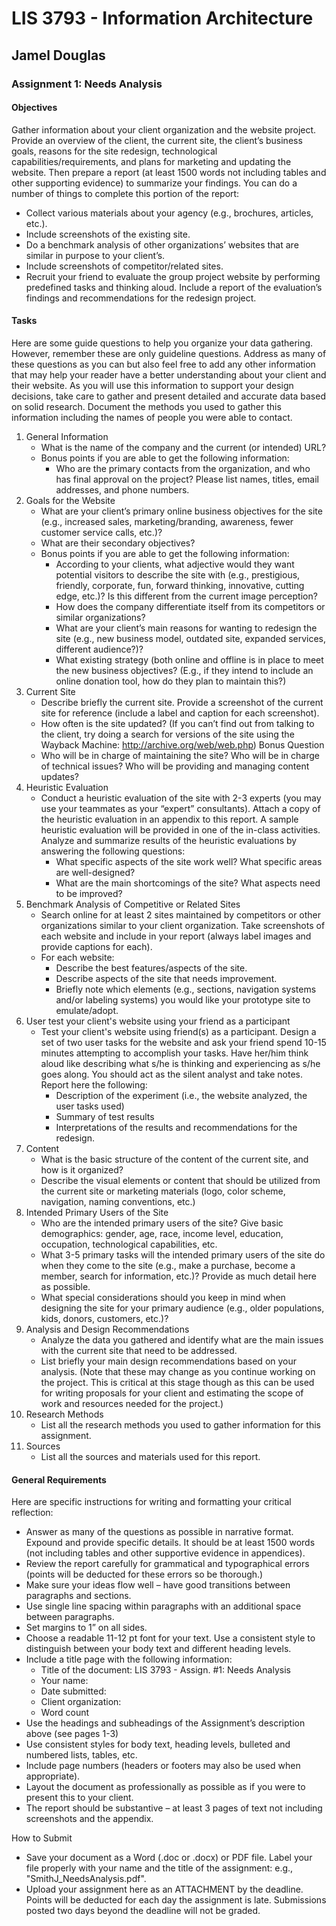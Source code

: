 # LIS 3793 - Information Architecture

## Jamel Douglas

### Assignment 1: Needs Analysis

#### Objectives 
Gather information about your client organization and the website project. Provide an overview of the client, the current site, the client’s business goals, reasons for the site redesign, technological capabilities/requirements, and plans for marketing and updating the website. Then prepare a report (at least 1500 words not including tables and other supporting evidence) to summarize your findings. You can do a number of things to complete this portion of the report:
- Collect various materials about your agency (e.g., brochures, articles, etc.).
- Include screenshots of the existing site.
- Do a benchmark analysis of other organizations’ websites that are similar in purpose to your client’s.
- Include screenshots of competitor/related sites.
- Recruit your friend to evaluate the group project website by performing predefined tasks and thinking aloud. Include a report of the evaluation’s findings and recommendations for the redesign project.

#### Tasks
Here are some guide questions to help you organize your data gathering. However, remember these are only guideline questions. Address as many of these questions as you can but also feel free to add any other information that may help your reader have a better understanding about your client and their website. As you will use this information to support your design decisions, take care to gather and present detailed and accurate data based on solid research. Document the methods you used to gather this information including the names of people you were able to contact.

1. General Information 
    - What is the name of the company and the current (or intended) URL? 
    - Bonus points if you are able to get the following information:
        + Who are the primary contacts from the organization, and who has final approval on the project? Please list names, titles, email addresses, and phone numbers. 
2. Goals for the Website
    - What are your client’s primary online business objectives for the site (e.g., increased sales, marketing/branding, awareness, fewer customer service calls, etc.)? 
    - What are their secondary objectives? 
    - Bonus points if you are able to get the following information:
        + According to your clients, what adjective would they want potential visitors to describe the site with (e.g., prestigious, friendly, corporate, fun, forward thinking, innovative, cutting edge, etc.)? Is this different from the current image perception?
        + How does the company differentiate itself from its competitors or similar organizations?
        + What are your client’s main reasons for wanting to redesign the site (e.g., new business model, outdated site, expanded services, different audience?)?
        + What existing strategy (both online and offline is in place to meet the new business objectives? (E.g., if they intend to include an online donation tool, how do they plan to maintain this?)
3. Current Site
    - Describe briefly the current site. Provide a screenshot of the current site for reference (include a label and caption for each screenshot).
    - How often is the site updated? (If you can’t find out from talking to the client, try doing a search for versions of the site using the Wayback Machine: http://archive.org/web/web.php) 
    Bonus Question
    - Who will be in charge of maintaining the site? Who will be in charge of technical issues? Who will be providing and managing content updates?
4. Heuristic Evaluation
    - Conduct a heuristic evaluation of the site with 2-3 experts (you may use your teammates as your “expert” consultants). Attach a copy of the heuristic evaluation in an appendix to this report. A sample heuristic evaluation will be provided in one of the in-class activities. Analyze and summarize results of the heuristic evaluations by answering the following questions:
        + What specific aspects of the site work well? What specific areas are well-designed?
        + What are the main shortcomings of the site? What aspects need to be improved?
5. Benchmark Analysis of Competitive or Related Sites
    - Search online for at least 2 sites maintained by competitors or other organizations similar to your client organization. Take screenshots of each website and include in your report (always label images and provide captions for each).
    - For each website:
        + Describe the best features/aspects of the site.
        + Describe aspects of the site that needs improvement.
        + Briefly note which elements (e.g., sections, navigation systems and/or labeling systems) you would like your prototype site to emulate/adopt.
6. User test your client's website using your friend as a participant
    - Test your client's website using friend(s) as a participant. Design a set of two user tasks for the website and ask your friend spend 10-15 minutes attempting to accomplish your tasks. Have her/him think aloud like describing what s/he is thinking and experiencing as s/he goes along. You should act as the silent analyst and take notes. Report here the following: 
        + Description of the experiment (i.e., the website analyzed, the user tasks used)
        + Summary of test results
        + Interpretations of the results and recommendations for the redesign.
7. Content
    - What is the basic structure of the content of the current site, and how is it organized? 
    - Describe the visual elements or content that should be utilized from the current site or marketing materials (logo, color scheme, navigation, naming conventions, etc.)
8. Intended Primary Users of the Site
    - Who are the intended primary users of the site? Give basic demographics: gender, age, race, income level, education, occupation, technological capabilities, etc.
    - What 3-5 primary tasks will the intended primary users of the site do when they come to the site (e.g., make a purchase, become a member, search for information, etc.)? Provide as much detail here as possible.
    - What special considerations should you keep in mind when designing the site for your primary audience (e.g., older populations, kids, donors, customers, etc.)?
7. Analysis and Design Recommendations
    - Analyze the data you gathered and identify what are the main issues with the current site that need to be addressed.
    - List briefly your main design recommendations based on your analysis. (Note that these may change as you continue working on the project. This is critical at this stage though as this can be used for writing proposals for your client and estimating the scope of work and resources needed for the project.)
8. Research Methods
    - List all the research methods you used to gather information for this assignment.
9. Sources
    - List all the sources and materials used for this report.

#### General Requirements
Here are specific instructions for writing and formatting your critical reflection:
- Answer as many of the questions as possible in narrative format. Expound and provide specific details.  It should be at least 1500 words (not including tables and other supportive evidence in appendices).
- Review the report carefully for grammatical and typographical errors (points will be deducted for these errors so be thorough.)
- Make sure your ideas flow well – have good transitions between paragraphs and sections.
- Use single line spacing within paragraphs with an additional space between paragraphs.
- Set margins to 1” on all sides.
- Choose a readable 11-12 pt font for your text. Use a consistent style to distinguish between your body text and different heading levels.
- Include a title page with the following information:
    + Title of the document: LIS 3793 - Assign. #1: Needs Analysis
    + Your name:
    + Date submitted:
    + Client organization:
    + Word count
- Use the headings and subheadings of the Assignment’s description above (see pages 1-3)
- Use consistent styles for body text, heading levels, bulleted and numbered lists, tables, etc.
- Include page numbers (headers or footers may also be used when appropriate).
- Layout the document as professionally as possible as if you were to present this to your client.
- The report should be substantive – at least 3 pages of text not including screenshots and the appendix.

How to Submit
- Save your document as a Word (.doc or .docx) or PDF file. Label your file properly with your name and the title of the assignment: e.g., "SmithJ_NeedsAnalysis.pdf".
- Upload your assignment here as an ATTACHMENT by the deadline. Points will be deducted for each day the assignment is late. Submissions posted two days beyond the deadline will not be graded.